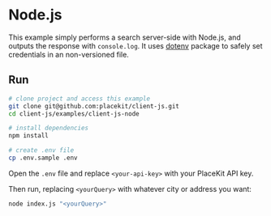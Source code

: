 # Node.js

This example simply performs a search server-side with Node.js, and outputs the response with `console.log`. 
It uses [dotenv](https://www.npmjs.com/package/dotenv) package to safely set credentials in an non-versioned file.

## Run

```sh
# clone project and access this example
git clone git@github.com:placekit/client-js.git
cd client-js/examples/client-js-node

# install dependencies
npm install

# create .env file
cp .env.sample .env
```

Open the `.env` file and replace `<your-api-key>` with your PlaceKit API key.

Then run, replacing `<yourQuery>` with whatever city or address you want:

```sh
node index.js "<yourQuery>"
```